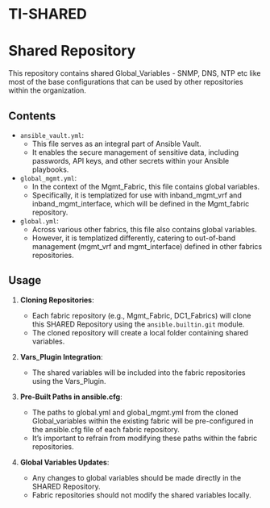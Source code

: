 # TI-SHARED

# Shared Repository

This repository contains shared Global_Variables - SNMP, DNS, NTP etc like most of the base configurations that can be used by other repositories within the organization.

## Contents

- `ansible_vault.yml`: 
    - This file serves as an integral part of Ansible Vault.
    - It enables the secure management of sensitive data, including passwords, API keys, and other secrets within your Ansible playbooks.
- `global_mgmt.yml`: 
    - In the context of the Mgmt_Fabric, this file contains global variables.
    - Specifically, it is templatized for use with inband_mgmt_vrf and inband_mgmt_interface, which will be defined in the Mgmt_fabric repository.
- `global.yml`: 
    - Across various other fabrics, this file also contains global variables.
    - However, it is templatized differently, catering to out-of-band management (mgmt_vrf and mgmt_interface) defined in other fabrics repositories.

## Usage

1. **Cloning Repositories**:
   - Each fabric repository (e.g., Mgmt_Fabric, DC1_Fabrics) will clone this SHARED Repository using the `ansible.builtin.git` module.
   - The cloned repository will create a local folder containing shared variables.

2. **Vars_Plugin Integration**:
   - The shared variables will be included into the fabric repositories using the Vars_Plugin.

3. **Pre-Built Paths in ansible.cfg**:
    - The paths to global.yml and global_mgmt.yml from the cloned Global_variables within the existing fabric will be pre-configured in the ansible.cfg file of each fabric repository.
    - It’s important to refrain from modifying these paths within the fabric repositories.

4. **Global Variables Updates**:
   - Any changes to global variables should be made directly in the SHARED Repository.
   - Fabric repositories should not modify the shared variables locally.